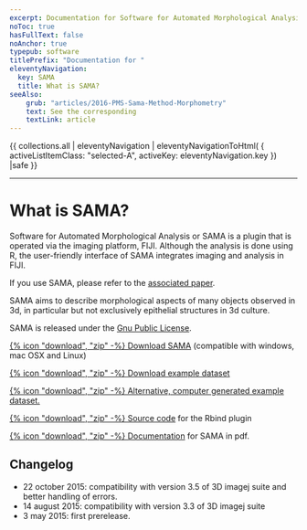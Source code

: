 ```yaml
---
excerpt: Documentation for Software for Automated Morphological Analysis, a method by which epithelial structures grown in 3D cultures can be imaged, reconstructed and analyzed.
noToc: true
hasFullText: false
noAnchor: true
typepub: software
titlePrefix: "Documentation for "
eleventyNavigation:
  key: SAMA
  title: What is SAMA?
seeAlso: 
    grub: "articles/2016-PMS-Sama-Method-Morphometry"
    text: See the corresponding  
    textLink: article
---
```


</div>


<div class="centerList" >
{{ collections.all | eleventyNavigation | eleventyNavigationToHtml(
    {
    activeListItemClass: "selected-A", 
    activeKey: eleventyNavigation.key
    })  |safe }} 
</div>
<hr>
  <div class="legibilityWidth wrap0all">


# What is SAMA? 

Software for Automated Morphological Analysis or SAMA is a plugin that is operated via the imaging platform, FIJI. Although the analysis is done using R, the user-friendly interface of SAMA integrates imaging and analysis in FIJI.

If you use SAMA, please refer to the [associated paper](#CitationAnchor).

SAMA aims to describe morphological aspects of many objects observed in 3d, in particular but not exclusively epithelial structures in 3d culture.

SAMA is released under the [Gnu Public License](http://www.gnu.org/licenses/gpl.html).

[{% icon "download", "zip" -%}&nbsp;Download SAMA](https://montevil.org/assets/sama/Sama.zip) (compatible with windows, mac OSX and Linux)

[{% icon "download", "zip" -%}&nbsp;Download example dataset](http://montevil.theobio.org/sites/montevil.theobio.org/files/sama/example_SAMA.zip)

[{% icon "download", "zip" -%}&nbsp;Alternative, computer generated example dataset.](http://montevil.theobio.org/sites/montevil.theobio.org/files/sama/cgi.zip)

[{% icon "download", "zip" -%}&nbsp;Source code](https://montevil.org/assets/sama/Rbind_source.zip) for the Rbind plugin

[{% icon "download", "zip" -%}&nbsp;Documentation](https://montevil.org/assets/sama/Sama-Documentation.pdf) for SAMA in pdf.

## Changelog

*   22 october 2015: compatibility with version 3.5 of 3D imagej suite and better handling of errors.
*   14 august 2015: compatibility with version 3.3 of 3D imagej suite
*   3 may 2015: first prerelease.

